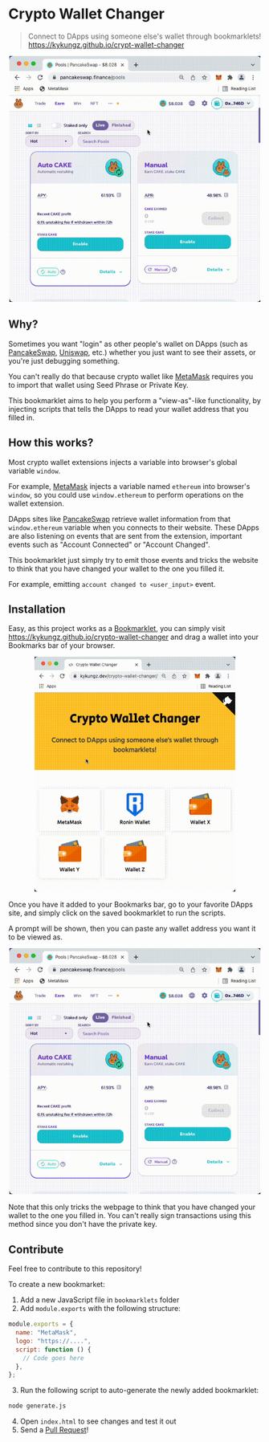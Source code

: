 # Crypto Wallet Changer

> Connect to DApps using someone else's wallet through bookmarklets!
> https://kykungz.github.io/crypt-wallet-changer

<p align="center">
  <img src="./resources/use-bookmarklet.gif" style="width: 500px">
</p>

## Why?

Sometimes you want "login" as other people's wallet on DApps (such as [PancakeSwap](https://pancakeswap.finance/), [Uniswap](https://app.uniswap.org/), etc.) whether you just want to see their assets, or you're just debugging something.

You can't really do that because crypto wallet like [MetaMask](https://metamask.io/) requires you to import that wallet using Seed Phrase or Private Key.

This bookmarklet aims to help you perform a "view-as"-like functionality, by injecting scripts that tells the DApps to read your wallet address that you filled in.

## How this works?

Most crypto wallet extensions injects a variable into browser's global variable `window`.

For example, [MetaMask](https://metamask.io/) injects a variable named `ethereum` into browser's `window`, so you could use `window.ethereum` to perform operations on the wallet extension.

DApps sites like [PancakeSwap](https://pancakeswap.finance/) retrieve wallet information from that `window.ethereum` variable when you connects to their website. These DApps are also listening on events that are sent from the extension, important events such as "Account Connected" or "Account Changed".

This bookmarklet just simply try to emit those events and tricks the website to think that you have changed your wallet to the one you filled it.

For example, emitting `account changed to <user_input>` event.

## Installation

Easy, as this project works as a [Bookmarklet](https://en.wikipedia.org/wiki/Bookmarklet), you can simply visit https://kykungz.github.io/crypto-wallet-changer and drag a wallet into your Bookmarks bar of your browser.

<p align="center">
  <img src="./resources/add-bookmarklet.gif" style="width: 400px">
</p>

Once you have it added to your Bookmarks bar, go to your favorite DApps site, and simply click on the saved bookmarklet to run the scripts.

A prompt will be shown, then you can paste any wallet address you want it to be viewed as.

<p align="center">
  <img src="./resources/use-bookmarklet.gif" style="width: 500px">
</p>

Note that this only tricks the webpage to think that you have changed your wallet to the one you filled in. You can't really sign transactions using this method since you don't have the private key.

## Contribute
Feel free to contribute to this repository!

To create a new bookmarket:
1. Add a new JavaScript file in `bookmarklets` folder
2. Add `module.exports` with the following structure:
```js
module.exports = {
  name: "MetaMask",
  logo: "https://....",
  script: function () {
    // Code goes here
  },
};
```
3. Run the following script to auto-generate the newly added bookmarklet:
```sh
node generate.js
```
4. Open `index.html` to see changes and test it out
5. Send a [Pull Request](https://github.com/kykungz/crypto-wallet-changer/pulls)!
